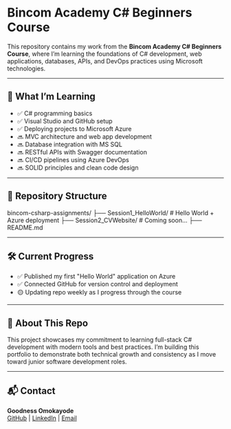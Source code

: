 # Bincom Academy C# Beginners Course

This repository contains my work from the **Bincom Academy C# Beginners Course**, where I’m learning the foundations of C# development, web applications, databases, APIs, and DevOps practices using Microsoft technologies.

---

## 🧠 What I’m Learning

- ✅ C# programming basics
- ✅ Visual Studio and GitHub setup
- ✅ Deploying projects to Microsoft Azure
- 🔜 MVC architecture and web app development
- 🔜 Database integration with MS SQL
- 🔜 RESTful APIs with Swagger documentation
- 🔜 CI/CD pipelines using Azure DevOps
- 🔜 SOLID principles and clean code design

---

## 📁 Repository Structure
bincom-csharp-assignments/
├── Session1_HelloWorld/ # Hello World + Azure deployment
├── Session2_CVWebsite/ # Coming soon...
├── README.md

---

## 🛠️ Current Progress

- ✅ Published my first "Hello World" application on Azure
- ✅ Connected GitHub for version control and deployment
- 🟡 Updating repo weekly as I progress through the course

---

## 💼 About This Repo

This project showcases my commitment to learning full-stack C# development with modern tools and best practices. I’m building this portfolio to demonstrate both technical growth and consistency as I move toward junior software development roles.

---

## 📬 Contact

**Goodness Omokayode**  
[GitHub](https://github.com/your-username) | [LinkedIn](#) | [Email](mailto:your.email@example.com)



